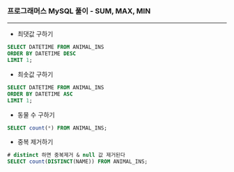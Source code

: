 ### 프로그래머스 MySQL 풀이 - SUM, MAX, MIN

<hr>

- 최댓값 구하기

```sql
SELECT DATETIME FROM ANIMAL_INS
ORDER BY DATETIME DESC
LIMIT 1;
```

- 최솟값 구하기

```sql
SELECT DATETIME FROM ANIMAL_INS
ORDER BY DATETIME ASC
LIMIT 1;
```

- 동물 수 구하기

```sql
SELECT count(*) FROM ANIMAL_INS;
```

- 중복 제거하기

```sql
# distinct 하면 중복제거 & null 값 제거된다
SELECT count(DISTINCT(NAME)) FROM ANIMAL_INS;
```

